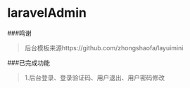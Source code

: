 # laravelAdmin

###鸣谢

>后台模板来源https://github.com/zhongshaofa/layuimini

###已完成功能

>1.后台登录、登录验证码、用户退出、用户密码修改

